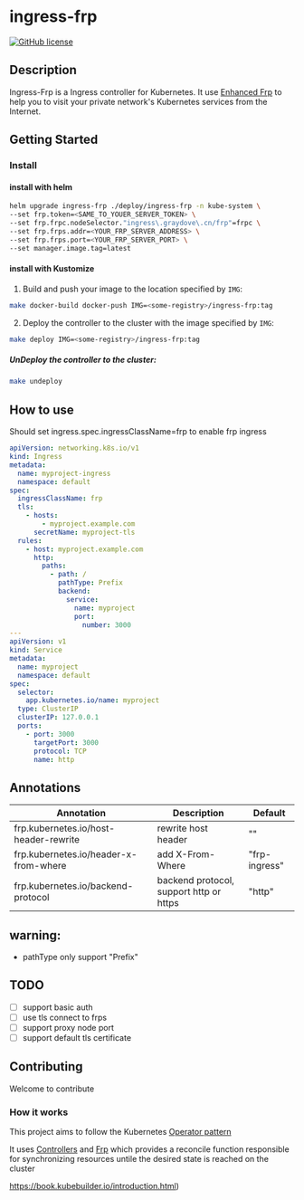 # ingress-frp

[![GitHub license](https://img.shields.io/github/license/kubernetes/ingress-nginx.svg)](https://github.com/graydovee/ingress-frp/blob/main/LICENSE)

## Description

Ingress-Frp is a Ingress controller for Kubernetes. It use [Enhanced Frp](https://github.com/graydovee/frpro) to help you
to visit your private network's Kubernetes services from the Internet.

## Getting Started

### Install

#### install with helm

```sh
helm upgrade ingress-frp ./deploy/ingress-frp -n kube-system \
--set frp.token=<SAME_TO_YOUER_SERVER_TOKEN> \
--set frp.frpc.nodeSelector."ingress\.graydove\.cn/frp"=frpc \ 
--set frp.frps.addr=<YOUR_FRP_SERVER_ADDRESS> \
--set frp.frps.port=<YOUR_FRP_SERVER_PORT> \
--set manager.image.tag=latest
```

#### install with Kustomize

1. Build and push your image to the location specified by `IMG`:

```sh
make docker-build docker-push IMG=<some-registry>/ingress-frp:tag
```

2. Deploy the controller to the cluster with the image specified by `IMG`:

```sh
make deploy IMG=<some-registry>/ingress-frp:tag
```

##### UnDeploy the controller to the cluster:

```sh
make undeploy
```

## How to use

Should set ingress.spec.ingressClassName=frp to enable frp ingress

```yaml
apiVersion: networking.k8s.io/v1
kind: Ingress
metadata:
  name: myproject-ingress
  namespace: default
spec:
  ingressClassName: frp
  tls:
    - hosts:
        - myproject.example.com
      secretName: myproject-tls
  rules:
    - host: myproject.example.com
      http:
        paths:
          - path: /
            pathType: Prefix
            backend:
              service:
                name: myproject
                port:
                  number: 3000
---
apiVersion: v1
kind: Service
metadata:
  name: myproject
  namespace: default
spec:
  selector:
    app.kubernetes.io/name: myproject
  type: ClusterIP
  clusterIP: 127.0.0.1
  ports:
    - port: 3000
      targetPort: 3000
      protocol: TCP
      name: http
```

## Annotations

| Annotation                            | Description                             | Default       |
|---------------------------------------|-----------------------------------------|---------------|
| frp.kubernetes.io/host-header-rewrite | rewrite host header                     | ""            |
| frp.kubernetes.io/header-x-from-where | add X-From-Where                        | "frp-ingress" |
| frp.kubernetes.io/backend-protocol    | backend protocol, support http or https | "http"        |

## warning:
* pathType only support "Prefix"

## TODO
- [ ] support basic auth
- [ ] use tls connect to frps
- [ ] support proxy node port
- [ ] support default tls certificate

## Contributing

Welcome to contribute

### How it works

This project aims to follow the
Kubernetes [Operator pattern](https://kubernetes.io/docs/concepts/extend-kubernetes/operator/)

It uses [Controllers](https://kubernetes.io/docs/concepts/architecture/controller/)
and  [Frp](https://github.com/fatedier/frp)
which provides a reconcile function responsible for synchronizing resources untile the desired state is reached on the
cluster

https://book.kubebuilder.io/introduction.html)

